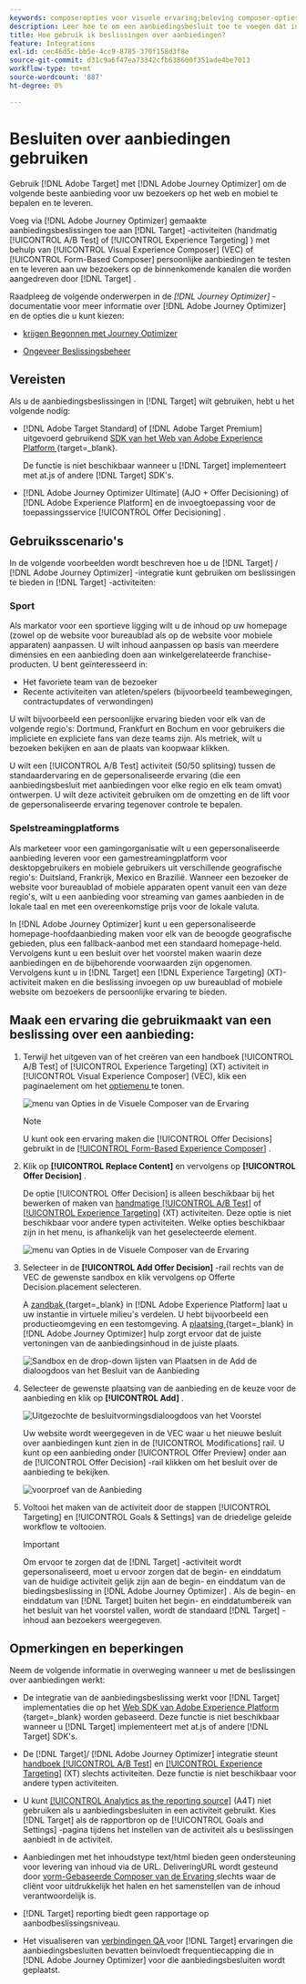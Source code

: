 ```yaml
---
keywords: composeropties voor visuele ervaring;beleving composer-opties;ervaringsopties;bied beslissing aan;bied beslissingen aan;ajo;optimaliseer de reis
description: Leer hoe te om een aanbiedingsbesluit toe te voegen dat in  [!DNL Adobe Journey Optimizer]  wordt gecreeerd aan een activiteit.
title: Hoe gebruik ik beslissingen over aanbiedingen?
feature: Integrations
exl-id: cec46d5c-bb5e-4cc9-8785-370f158d3f8e
source-git-commit: d31c9a6f47ea73342cfb638600f351ade4be7013
workflow-type: tm+mt
source-wordcount: '887'
ht-degree: 0%

---
```


# Besluiten over aanbiedingen gebruiken

Gebruik [!DNL Adobe Target] met [!DNL Adobe Journey Optimizer] om de volgende beste aanbieding voor uw bezoekers op het web en mobiel te bepalen en te leveren.

Voeg via [!DNL Adobe Journey Optimizer] gemaakte aanbiedingsbeslissingen toe aan [!DNL Target] -activiteiten (handmatig [!UICONTROL A/B Test] of [!UICONTROL Experience Targeting] ) met behulp van [!UICONTROL Visual Experience Composer] (VEC) of [!UICONTROL Form-Based Composer] persoonlijke aanbiedingen te testen en te leveren aan uw bezoekers op de binnenkomende kanalen die worden aangedreven door [!DNL Target] .

Raadpleeg de volgende onderwerpen in de *[!DNL Journey Optimizer]* -documentatie voor meer informatie over [!DNL Adobe Journey Optimizer] en de opties die u kunt kiezen:

* [ krijgen Begonnen met Journey Optimizer ](https://experienceleague.adobe.com/docs/journey-optimizer/using/get-started/get-started.html?lang=nl-NL)

* [ Ongeveer Beslissingsbeheer ](https://experienceleague.adobe.com/docs/journey-optimizer/using/offer-decisioning/get-started-decision/starting-offer-decisioning.html?lang=nl-NL)

## Vereisten

Als u de aanbiedingsbeslissingen in [!DNL Target] wilt gebruiken, hebt u het volgende nodig:

* [!DNL Adobe Target Standard] of [!DNL Adobe Target Premium] uitgevoerd gebruikend [ SDK van het Web van Adobe Experience Platform ](https://experienceleague.adobe.com/docs/target-dev/developer/client-side/aep-web-sdk.html?lang=nl-NL){target=_blank}.

  De functie is niet beschikbaar wanneer u [!DNL Target] implementeert met at.js of andere [!DNL Target] SDK&#39;s.

* [!DNL Adobe Journey Optimizer Ultimate] (AJO + Offer Decisioning) of [!DNL Adobe Experience Platform] en de invoegtoepassing voor de toepassingsservice [!UICONTROL Offer Decisioning] .

## Gebruiksscenario&#39;s

In de volgende voorbeelden wordt beschreven hoe u de [!DNL Target] / [!DNL Adobe Journey Optimizer] -integratie kunt gebruiken om beslissingen te bieden in [!DNL Target] -activiteiten:

### Sport

Als markator voor een sportieve ligging wilt u de inhoud op uw homepage (zowel op de website voor bureaublad als op de website voor mobiele apparaten) aanpassen. U wilt inhoud aanpassen op basis van meerdere dimensies en een aanbieding doen aan winkelgerelateerde franchise-producten. U bent geïnteresseerd in:

* Het favoriete team van de bezoeker
* Recente activiteiten van atleten/spelers (bijvoorbeeld teambewegingen, contractupdates of verwondingen)

U wilt bijvoorbeeld een persoonlijke ervaring bieden voor elk van de volgende regio&#39;s: Dortmund, Frankfurt en Bochum en voor gebruikers die impliciete en expliciete fans van deze teams zijn. Als metriek, wilt u bezoeken bekijken en aan de plaats van koopwaar klikken.

U wilt een [!UICONTROL A/B Test] activiteit (50/50 splitsing) tussen de standaardervaring en de gepersonaliseerde ervaring (die een aanbiedingsbesluit met aanbiedingen voor elke regio en elk team omvat) ontwerpen. U wilt deze activiteit gebruiken om de omzetting en de lift voor de gepersonaliseerde ervaring tegenover controle te bepalen.

### Spelstreamingplatforms

Als marketeer voor een gamingorganisatie wilt u een gepersonaliseerde aanbieding leveren voor een gamestreamingplatform voor desktopgebruikers en mobiele gebruikers uit verschillende geografische regio&#39;s: Duitsland, Frankrijk, Mexico en Brazilië. Wanneer een bezoeker de website voor bureaublad of mobiele apparaten opent vanuit een van deze regio&#39;s, wilt u een aanbieding voor streaming van games aanbieden in de lokale taal en met een overeenkomstige prijs voor de lokale valuta.

In [!DNL Adobe Journey Optimizer] kunt u een gepersonaliseerde homepage-hoofdaanbieding maken voor elk van de beoogde geografische gebieden, plus een fallback-aanbod met een standaard homepage-held. Vervolgens kunt u een besluit over het voorstel maken waarin deze aanbiedingen en de bijbehorende voorwaarden zijn opgenomen. Vervolgens kunt u in [!DNL Target] een [!DNL Experience Targeting] (XT)-activiteit maken en die beslissing invoegen op uw bureaublad of mobiele website om bezoekers de persoonlijke ervaring te bieden.

## Maak een ervaring die gebruikmaakt van een beslissing over een aanbieding:

1. Terwijl het uitgeven van of het creëren van een handboek [!UICONTROL A/B Test] of [!UICONTROL Experience Targeting] (XT) activiteit in [!UICONTROL Visual Experience Composer] (VEC), klik een paginaelement om het [ optiemenu ](/help/main/c-experiences/c-visual-experience-composer/viztarget-options.md) te tonen.

   ![ menu van Opties in de Visuele Composer van de Ervaring ](assets/options-menu1.png)

   >[!NOTE]
   >
   >U kunt ook een ervaring maken die [!UICONTROL Offer Decisions] gebruikt in de [[!UICONTROL Form-Based Experience Composer]](/help/main/c-experiences/form-experience-composer.md) .

1. Klik op **[!UICONTROL Replace Content]** en vervolgens op **[!UICONTROL Offer Decision]** .

   De optie [!UICONTROL Offer Decision] is alleen beschikbaar bij het bewerken of maken van [ handmatige [!UICONTROL A/B Test]](/help/main/c-activities/t-test-ab/test-ab.md#types) of [[!UICONTROL Experience Targeting]](/help/main/c-activities/t-experience-target/experience-target.md) (XT) activiteiten. Deze optie is niet beschikbaar voor andere typen activiteiten. Welke opties beschikbaar zijn in het menu, is afhankelijk van het geselecteerde element.

   ![ menu van Opties in de Visuele Composer van de Ervaring ](assets/options-menu.png)

1. Selecteer in de **[!UICONTROL Add Offer Decision]** -rail rechts van de VEC de gewenste sandbox en klik vervolgens op Offerte Decision.placement selecteren.

   A [ zandbak ](https://experienceleague.adobe.com/docs/experience-platform/sandbox/ui/overview.html?lang=nl-NL){target=_blank} in [!DNL Adobe Experience Platform] laat u uw instantie in virtuele milieu&#39;s verdelen. U hebt bijvoorbeeld een productieomgeving en een testomgeving. A [ plaatsing ](https://experienceleague.adobe.com/docs/journey-optimizer/using/offer-decisioning/create-components/creating-placements.html?lang=nl-NL){target=_blank} in [!DNL Adobe Journey Optimizer] hulp zorgt ervoor dat de juiste vertoningen van de aanbiedingsinhoud in de juiste plaats.

   ![ Sandbox en de drop-down lijsten van Plaatsen in de Add de dialoogdoos van het Besluit van de Aanbieding ](/help/main/c-integrating-target-with-mac/ajo/assets/sandbox-placement.png)

1. Selecteer de gewenste plaatsing van de aanbieding en de keuze voor de aanbieding en klik op **[!UICONTROL Add]** .

   ![ Uitgezochte de besluitvormingsdialoogdoos van het Voorstel ](/help/main/c-integrating-target-with-mac/ajo/assets/select-offer-decision.png)

   Uw website wordt weergegeven in de VEC waar u het nieuwe besluit over aanbiedingen kunt zien in de [!UICONTROL Modifications] rail. U kunt op een aanbieding onder [!UICONTROL Offer Preview] onder aan de [!UICONTROL Offer Decision] -rail klikken om het besluit over de aanbieding te bekijken.

   <!--You can examine the various offers contained in the offer by clicking the appropriate icon at the bottom of the [!UICONTROL Offer Preview] dialog box, including the fallback offer. A fallback offer is the default offer displayed when a visitor is not eligible for any of the personalized offers in the collection.-->

   ![ voorproef van de Aanbieding ](assets/offer-preview2.png)

1. Voltooi het maken van de activiteit door de stappen [!UICONTROL Targeting] en [!UICONTROL Goals & Settings] van de driedelige geleide workflow te voltooien.

   >[!IMPORTANT]
   >
   >Om ervoor te zorgen dat de [!DNL Target] -activiteit wordt gepersonaliseerd, moet u ervoor zorgen dat de begin- en einddatum van de huidige activiteit gelijk zijn aan de begin- en einddatum van de biedingsbeslissing in [!DNL Adobe Journey Optimizer] . Als de begin- en einddatum van [!DNL Target] buiten het begin- en einddatumbereik van het besluit van het voorstel vallen, wordt de standaard [!DNL Target] -inhoud aan bezoekers weergegeven.

## Opmerkingen en beperkingen

Neem de volgende informatie in overweging wanneer u met de beslissingen over aanbiedingen werkt:

* De integratie van de aanbiedingsbeslissing werkt voor [!DNL Target] implementaties die op het [ Web SDK van Adobe Experience Platform ](https://experienceleague.adobe.com/docs/target-dev/developer/client-side/aep-web-sdk.html?lang=nl-NL){target=_blank} worden gebaseerd. Deze functie is niet beschikbaar wanneer u [!DNL Target] implementeert met at.js of andere [!DNL Target] SDK&#39;s.

* De [!DNL Target]/ [!DNL Adobe Journey Optimizer] integratie steunt [ handboek [!UICONTROL A/B Test]](/help/main/c-activities/t-test-ab/test-ab.md#types) en [[!UICONTROL Experience Targeting]](/help/main/c-activities/t-experience-target/experience-target.md) (XT) slechts activiteiten. Deze functie is niet beschikbaar voor andere typen activiteiten.

* U kunt [[!UICONTROL Analytics as the reporting source]](/help/main/c-integrating-target-with-mac/a4t/a4t.md) (A4T) niet gebruiken als u aanbiedingsbesluiten in een activiteit gebruikt. Kies [!DNL Target] als de rapportbron op de [!UICONTROL Goals and Settings] -pagina tijdens het instellen van de activiteit als u beslissingen aanbiedt in de activiteit.

* Aanbiedingen met het inhoudstype text/html bieden geen ondersteuning voor levering van inhoud via de URL. DeliveringURL wordt gesteund door [ vorm-Gebaseerde Composer van de Ervaring ](/help/main/c-experiences/form-experience-composer.md) slechts waar de cliënt voor uitdrukkelijk het halen en het samenstellen van de inhoud verantwoordelijk is.

* [!DNL Target] reporting biedt geen rapportage op aanbodbeslissingsniveau.

* Het visualiseren van [ verbindingen QA ](/help/main/c-activities/c-activity-qa/activity-qa.md) voor [!DNL Target] ervaringen die aanbiedingsbesluiten bevatten beïnvloedt frequentiecapping die in [!DNL Adobe Journey Optimizer] voor die aanbiedingsbesluiten wordt geplaatst.
